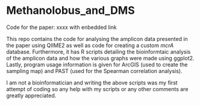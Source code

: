 # Methanolobus_and_DMS
Code for the paper:
xxxx with enbedded link

This repo contains the code for analysing the amplicon data presented in the paper using QIIME2 as well as code for creating a custom _mcrA_ database. Furthermore, it has R scripts detailing the bioinformtaic analysis of the amplicon data and how the various graphs were made using ggplot2. Lastly, program usage information is given for ArcGIS (used to create the sampling map) and PAST (used for the Spearman correlation analysis).

I am not a bioinformatician and writing the above scripts was my first attempt of coding so any help with my scripts or any other comments are greatly appreciated.  
